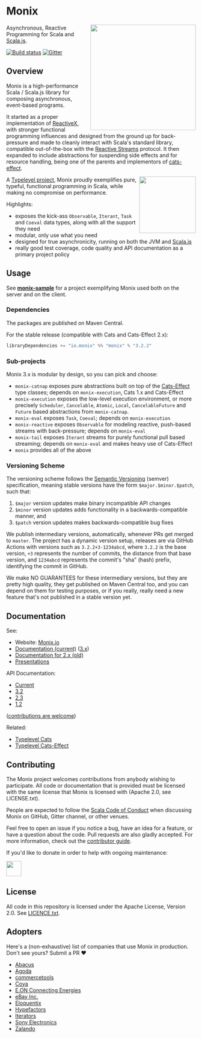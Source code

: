 # Monix

<img src="https://monix.io/public/images/monix-logo.png?ts=20161024" align="right" width="280" />

Asynchronous, Reactive Programming for Scala and [Scala.js](http://www.scala-js.org/).

[![Build status](https://github.com/monix/monix/workflows/build/badge.svg)](https://github.com/monix/monix/actions?query=workflow%3Abuild)
[![Gitter](https://badges.gitter.im/Join%20Chat.svg)](https://gitter.im/monix/monix?utm_source=badge&utm_medium=badge&utm_campaign=pr-badge&utm_content=badge)

## Overview

Monix is a high-performance Scala / Scala.js library for composing asynchronous,
event-based programs.

It started as a proper implementation of [ReactiveX](http://reactivex.io/),
with stronger functional programming influences and designed from the ground up
for  back-pressure and made to cleanly interact with Scala's standard library,
compatible out-of-the-box with the [Reactive Streams](http://www.reactive-streams.org/)
protocol. It then expanded to include abstractions for suspending side effects
and for resource handling, being one of the parents and implementors of
[cats-effect](https://typelevel.org/cats-effect/).

<a href="https://typelevel.org/"><img src="https://monix.io/public/images/typelevel.png" width="150" style="float:right;" align="right" /></a>

A [Typelevel project](http://typelevel.org/projects/), Monix proudly
exemplifies pure, typeful, functional programming in Scala, while making no
compromise on performance.

Highlights:

- exposes the kick-ass `Observable`, `Iterant`, `Task` and `Coeval` data types,
  along with all the support they need
- modular, only use what you need
- designed for true asynchronicity, running on both the
  JVM and [Scala.js](http://scala-js.org)
- really good test coverage, code quality and API documentation
  as a primary project policy

## Usage

See **[monix-sample](https://github.com/monix/monix-sample)** for
a project exemplifying Monix used both on the server and on the client.

### Dependencies

The packages are published on Maven Central.

For the stable release (compatible with Cats and Cats-Effect 2.x):
 
```scala
libraryDependencies += "io.monix" %% "monix" % "3.2.2"
```
  
### Sub-projects

Monix 3.x is modular by design, so you can pick and choose:

- `monix-catnap` exposes pure abstractions built on top of
   the [Cats-Effect](https://typelevel.org/cats-effect/) type classes;
   depends on `monix-execution`, Cats 1.x and Cats-Effect
- `monix-execution` exposes the low-level execution environment, or
  more precisely `Scheduler`, `Cancelable`, `Atomic`, `Local`, `CancelableFuture`
  and `Future` based abstractions from `monix-catnap`.
- `monix-eval` exposes `Task`, `Coeval`;
  depends on `monix-execution`
- `monix-reactive` exposes `Observable` for modeling reactive,
  push-based streams with back-pressure; depends on `monix-eval`
- `monix-tail` exposes `Iterant` streams for purely functional pull
  based streaming; depends on `monix-eval` and makes heavy use of
  Cats-Effect
- `monix` provides all of the above

### Versioning Scheme

The versioning scheme follows the
[Semantic Versioning](http://semver.org/) (semver) specification,
meaning stable versions have the form `$major.$minor.$patch`,
such that:

1. `$major` version updates make binary incompatible API changes
2. `$minor` version updates adds functionality in a
   backwards-compatible manner, and
3. `$patch` version updates makes backwards-compatible bug fixes

We publish intermediary versions, automatically, whenever PRs get merged to `master`.
The project has a dynamic version setup, releases are via GitHub Actions with 
versions such as `3.2.2+3-1234abcd`, where `3.2.2` is the base version, `+3` represents the 
number of commits, the distance from that base version, and `1234abcd` represents the commit's
"sha" (hash) prefix, identifying the commit in GitHub.

We make NO GUARANTEES for these intermediary versions, but they are pretty high quality, they get
 published on Maven Central too, and you can depend on them for testing purposes, or if you 
 really, really need a new feature that's not published in a stable version yet.

## Documentation

See:

- Website: [Monix.io](https://monix.io/)
- [Documentation (current)](https://monix.io/docs/current/) ([3.x](https://monix.io/docs/3x/))
- [Documentation for 2.x (old)](https://monix.io/docs/2x/)
- [Presentations](https://monix.io/presentations/)

API Documentation:

- [Current](https://monix.io/api/current/) 
- [3.2](https://monix.io/api/3.2/)
- [2.3](https://monix.io/api/2.3/)
- [1.2](https://monix.io/api/1.2/)

([contributions are welcome](https://github.com/monix/monix.io))

Related:

- [Typelevel Cats](https://typelevel.org/cats/)
- [Typelevel Cats-Effect](https://typelevel.org/cats-effect/)

## Contributing

The Monix project welcomes contributions from anybody wishing to
participate.  All code or documentation that is provided must be
licensed with the same license that Monix is licensed with (Apache
2.0, see LICENSE.txt).

People are expected to follow the
[Scala Code of Conduct](./CODE_OF_CONDUCT.md) when
discussing Monix on GitHub, Gitter channel, or other venues.

Feel free to open an issue if you notice a bug, have an idea for a
feature, or have a question about the code. Pull requests are also
gladly accepted. For more information, check out the
[contributor guide](CONTRIBUTING.md).

If you'd like to donate in order to help with ongoing maintenance:

<a href="https://www.patreon.com/bePatron?u=6102596"><img label="Become a Patron!" src="https://c5.patreon.com/external/logo/become_a_patron_button@2x.png" height="40" /></a>

## License

All code in this repository is licensed under the Apache License,
Version 2.0.  See [LICENCE.txt](./LICENSE.txt).

## Adopters

Here's a (non-exhaustive) list of companies that use Monix in production. Don't see yours? 
Submit a PR ❤️ 

- [Abacus](https://abacusfi.com)
- [Agoda](https://www.agoda.com)
- [commercetools](https://commercetools.com)
- [Coya](https://www.coya.com/)
- [E.ON Connecting Energies](https://www.eon.com/)
- [eBay Inc.](https://www.ebay.com)
- [Eloquentix](http://eloquentix.com/)
- [Hypefactors](https://www.hypefactors.com)
- [Iterators](https://www.iteratorshq.com)
- [Sony Electronics](https://www.sony.com)
- [Zalando](https://www.zalando.com)
